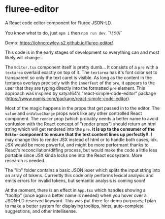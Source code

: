# fluree-editor
A React code editor component for Fluree JSON-LD.

You know what to do, just `npm i` then `npm run dev`. ¯\\_(ツ)_/¯

Demo: https://johncrowley-s2.github.io/fluree-editor/

This code is in the early stages of development so everything can and most likely will change...

The `Editor.tsx` component itself is pretty dumb... It consists of a `pre` with a `textarea` overlaid exactly on top of it. The `textarea` has it's font color set to transparent so only the text caret is visible. As long as the content in the textarea overlays precisely with the `innerText` of the `pre`, it appears to the user that they are typing directly into the formatted `pre` element. This approach was inspired by satya164's "react-simple-code-editor" package (https://www.npmjs.com/package/react-simple-code-editor).

Most of the magic happens in the props that get passed in to the editor. The `value` and `onValueChange` props work like any other controlled React component. The `render` prop (which probably needs a better name to avoid confusion with the React concept of "render props") should return an html string which will get rendered into the `pre`. **It is up to the consumer of the `Editor` component to ensure that the text content lines up perfectly!!**. I may change this to render JSX instead of html or to handle both cases, idk. JSX would be more powerful, and might be more performant thanks to React's reconciliation/diffing process, but would make the code a little less portable since JSX kinda locks one into the React ecosystem. More research is needed.

The "lib" folder contains a basic JSON lexer which splits the input string into an array of tokens. Currently this code only performs lexical analysis and emits errors for invalid tokens, but semantic analysis is coming soon!

At the moment, there is an effect in `App.tsx` which handles showing a "tooltip" (once again a better name is needed) when you hover over a JSON-LD reserved keyword. This was put there for demo purposes; I plan to make a better system for displaying tooltips, hints, auto-complete suggestions, and other intellisense.
